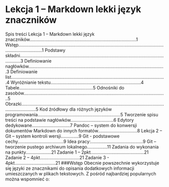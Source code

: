 # Lekcja 1 – Markdown lekki język znaczników 
Spis treści
Lekcja 1 – Markdown lekki język znaczników....................................................................................1
Wstęp...............................................................................................................................................1
Podstawy składni.............................................................................................................................3
Definiowanie nagłówków...........................................................................................................3
Definiowanie list.........................................................................................................................4
Wyróżnianie tekstu.......................................................................4
Tabele..........................................................5
Odnośniki do zasobów................................................................................................................5
Obrazki........................................................................................................................................5
Kod źródłowy dla różnych języków programowania.................................................................5
Tworzenie spisu treści na podstawie nagłówków..................................6
Edytory dedykowane..............................7
Pandoc – system do konwersji dokumentów Markdown do innych formatów...............................8
Lekcja 2 – Git – system kontroli wersji..............9
Git - podstawowe cechy....................................9
Idea pracy:.........................................9
Git – tworzenie pustego archiwum lokalnego................11
Zadania do wykonania na punkty....................21
Zadanie 1 – 2pkt..........................................21
Zadanie 2 – 4pkt...............................21
Zadanie 3 - 4pkt................................21
###Wstęp
Obecnie powszechnie wykorzystuje się języki ze znacznikami do opisania dodatkowych informacji
umieszczanych w plikach tekstowych. Z pośród najbardziej popularnych można wspomnieć o: